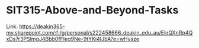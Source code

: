 # SIT315-Above-and-Beyond-Tasks
Link: https://deakin365-my.sharepoint.com/:f:/g/personal/s222458666_deakin_edu_au/ElnQXnRp4QxDs7r3PSlmgJ4Bbb0fFIeg9Ne-9tYKi4IJbA?e=wHysze
